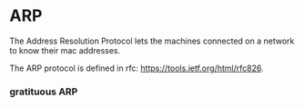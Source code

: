 # ARP

The Address Resolution Protocol lets the machines connected on a network to know their mac addresses.

The ARP protocol is defined in rfc: https://tools.ietf.org/html/rfc826.


### gratituous ARP



